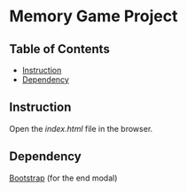 # Memory Game Project

## Table of Contents

* [Instruction](Instruction)
* [Dependency](#Dependency)


## Instruction
Open the _index.html_ file in the browser.
## Dependency
[Bootstrap](https://getbootstrap.com/docs/4.0/getting-started/download/)  (for the end modal)
